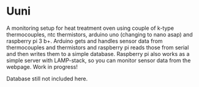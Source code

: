# Uuni
A monitoring setup for heat treatment oven using couple of k-type thermocouples, ntc thermistors, arduino uno (changing to nano asap) and raspberry pi 3 b+.
Arduino gets and handles sensor data from thermocouples and thermistors and raspberry pi reads those from serial and then writes them to a simple database.
Raspberry pi also works as a simple server with LAMP-stack, so you can monitor sensor data from the webpage.
Work in progress!

Database still not included here.
